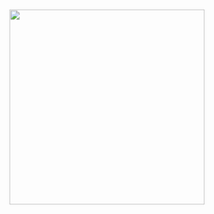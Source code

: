 <h1
  align="center"
>
  <img
    width="350px"
    src="https://img2.gratispng.com/20171217/033/letter-c-png-5a36954d474e54.1991877715135266052921.jpg"
  />
</h1>
